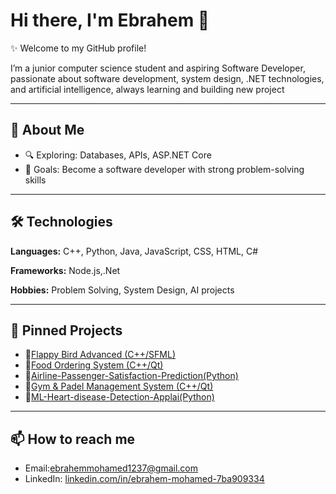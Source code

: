 # Hi there, I'm Ebrahem 👋

✨ Welcome to my GitHub profile!

I’m a junior computer science student and aspiring Software Developer, passionate about software development, system design, .NET technologies, and artificial intelligence, always learning and building new project

---

## 🚀 About Me
- 🔍 Exploring: Databases, APIs, ASP.NET Core 
- 🎯 Goals: Become a software developer with strong problem-solving skills  

---

## 🛠️ Technologies
**Languages:** C++, Python, Java, JavaScript, CSS, HTML, C# 

**Frameworks:** Node.js,.Net 

**Hobbies:** Problem Solving, System Design, AI projects  

---

## 📌 Pinned Projects
- 🔹[Flappy Bird Advanced (C++/SFML)](https://github.com/EbrahemMohamedd/Flappy-Bird)
- 🔹[Food Ordering System (C++/Qt)](link_here)
- 🔹[Airline-Passenger-Satisfaction-Prediction(Python)](https://github.com/EbrahemMohamedd/Airline-Passenger-Satisfaction-Prediction)
- 🔹[Gym & Padel Management System (C++/Qt)](https://github.com/EbrahemMohamedd/XFitGym)
- 🔹[ML-Heart-disease-Detection-Applai(Python)](https://github.com/EbrahemMohamedd/ML-Heart-disease-Detection-Applai)
---

## 📫 How to reach me
- Email:ebrahemmohamed1237@gmail.com 
- LinkedIn: [linkedin.com/in/ebrahem-mohamed-7ba909334](https://www.linkedin.com/in/ebrahem-mohamed-7ba909334/) 
